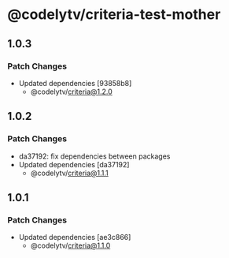 # @codelytv/criteria-test-mother

## 1.0.3

### Patch Changes

- Updated dependencies [93858b8]
  - @codelytv/criteria@1.2.0

## 1.0.2

### Patch Changes

- da37192: fix dependencies between packages
- Updated dependencies [da37192]
  - @codelytv/criteria@1.1.1

## 1.0.1

### Patch Changes

- Updated dependencies [ae3c866]
  - @codelytv/criteria@1.1.0
